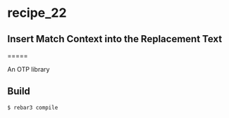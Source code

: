 # recipe_22
## Insert Match Context into the Replacement Text
=====

An OTP library

Build
-----

    $ rebar3 compile
